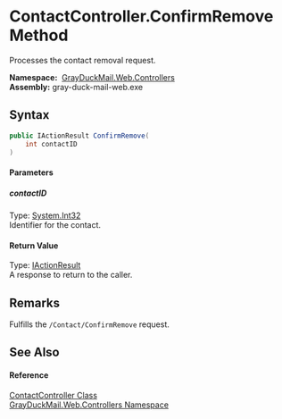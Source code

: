 ContactController.ConfirmRemove Method
======================================
Processes the contact removal request.

  **Namespace:**  [GrayDuckMail.Web.Controllers][1]  
  **Assembly:** gray-duck-mail-web.exe

Syntax
------

```csharp
public IActionResult ConfirmRemove(
	int contactID
)
```

#### Parameters

##### *contactID*
Type: [System.Int32][2]  
 Identifier for the contact.

#### Return Value
Type: [IActionResult][3]  
 A response to return to the caller. 

Remarks
-------
 Fulfills the `/Contact/ConfirmRemove` request. 

See Also
--------

#### Reference
[ContactController Class][4]  
[GrayDuckMail.Web.Controllers Namespace][1]  

[1]: ../README.md
[2]: https://docs.microsoft.com/dotnet/api/system.int32
[3]: https://docs.microsoft.com/dotnet/api/microsoft.aspnetcore.mvc.iactionresult
[4]: README.md